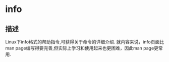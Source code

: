 # info

## 描述

Linux下info格式的帮助指令,可获得关于命令的详细介绍.
就内容来说，info页面比man page编写得要完善,但实际上学习和使用起来也更困难，因此man page更常用.

